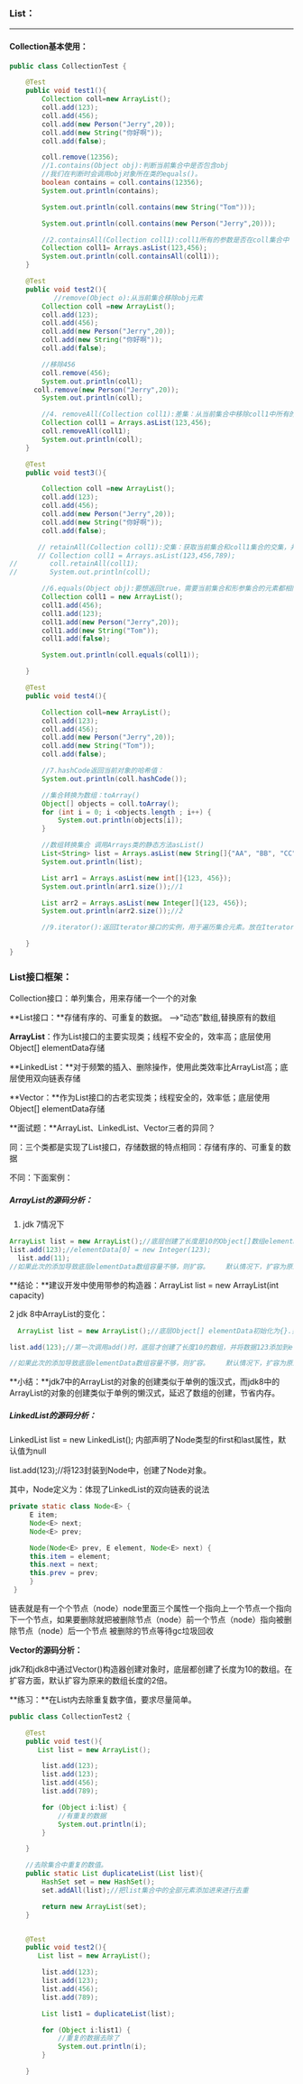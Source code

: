 ### List：

---

#### Collection基本使用：

```java
public class CollectionTest {

    @Test
    public void test1(){
        Collection coll=new ArrayList();
        coll.add(123);
        coll.add(456);
        coll.add(new Person("Jerry",20));
        coll.add(new String("你好啊"));
        coll.add(false);

        coll.remove(12356);
        //1.contains(Object obj):判断当前集合中是否包含obj
        //我们在判断时会调用obj对象所在类的equals()。
        boolean contains = coll.contains(12356);
        System.out.println(contains);

        System.out.println(coll.contains(new String("Tom")));

        System.out.println(coll.contains(new Person("Jerry",20)));

        //2.containsAll(Collection coll1):coll1所有的参数是否在coll集合中
        Collection coll1= Arrays.asList(123,456);
        System.out.println(coll.containsAll(coll1));
    }

    @Test
    public void test2(){
           //remove(Object o):从当前集合移除obj元素
        Collection coll =new ArrayList();
        coll.add(123);
        coll.add(456);
        coll.add(new Person("Jerry",20));
        coll.add(new String("你好啊"));
        coll.add(false);

        //移除456
        coll.remove(456);
        System.out.println(coll);
      coll.remove(new Person("Jerry",20));
        System.out.println(coll);

        //4. removeAll(Collection coll1):差集：从当前集合中移除coll1中所有的元素。
        Collection coll1 = Arrays.asList(123,456);
        coll.removeAll(coll1);
        System.out.println(coll);
    }

    @Test
    public void test3(){

        Collection coll =new ArrayList();
        coll.add(123);
        coll.add(456);
        coll.add(new Person("Jerry",20));
        coll.add(new String("你好啊"));
        coll.add(false);

       // retainAll(Collection coll1):交集：获取当前集合和coll1集合的交集，并返回给当前集合
       // Collection coll1 = Arrays.asList(123,456,789);
//        coll.retainAll(coll1);
//        System.out.println(coll);

        //6.equals(Object obj):要想返回true，需要当前集合和形参集合的元素都相同。
        Collection coll1 = new ArrayList();
        coll1.add(456);
        coll1.add(123);
        coll1.add(new Person("Jerry",20));
        coll1.add(new String("Tom"));
        coll1.add(false);

        System.out.println(coll.equals(coll1));

    }

    @Test
    public void test4(){

        Collection coll=new ArrayList();
        coll.add(123);
        coll.add(456);
        coll.add(new Person("Jerry",20));
        coll.add(new String("Tom"));
        coll.add(false);

        //7.hashCode返回当前对象的哈希值：
        System.out.println(coll.hashCode());

        //集合转换为数组：toArray()
        Object[] objects = coll.toArray();
        for (int i = 0; i <objects.length ; i++) {
            System.out.println(objects[i]);
        }

        //数组转换集合 调用Arrays类的静态方法asList()
        List<String> list = Arrays.asList(new String[]{"AA", "BB", "CC"});
        System.out.println(list);

        List arr1 = Arrays.asList(new int[]{123, 456});
        System.out.println(arr1.size());//1

        List arr2 = Arrays.asList(new Integer[]{123, 456});
        System.out.println(arr2.size());//2

        //9.iterator():返回Iterator接口的实例，用于遍历集合元素。放在IteratorTest.java中测试

    }
}
```

### List接口框架：

Collection接口：单列集合，用来存储一个一个的对象

**List接口：**存储有序的、可重复的数据。  -->“动态”数组,替换原有的数组

**ArrayList**：作为List接口的主要实现类；线程不安全的，效率高；底层使用Object[] elementData存储

**LinkedList：**对于频繁的插入、删除操作，使用此类效率比ArrayList高；底层使用双向链表存储

**Vector：**作为List接口的古老实现类；线程安全的，效率低；底层使用Object[] elementData存储

 **面试题：**ArrayList、LinkedList、Vector三者的异同？

同：三个类都是实现了List接口，存储数据的特点相同：存储有序的、可重复的数据

不同：下面案例：

##### ArrayList的源码分析：

1. jdk 7情况下

```java
ArrayList list = new ArrayList();//底层创建了长度是10的Object[]数组elementData
list.add(123);//elementData[0] = new Integer(123);
  list.add(11);
//如果此次的添加导致底层elementData数组容量不够，则扩容。    默认情况下，扩容为原来的容量的1.5倍，同时需要将原有数组中的数据复制到新的数组中。
```

 **结论：**建议开发中使用带参的构造器：ArrayList list = new ArrayList(int capacity)

2 jdk 8中ArrayList的变化：

```java
  ArrayList list = new ArrayList();//底层Object[] elementData初始化为{}.并没有创建长度为10的数    

list.add(123);//第一次调用add()时，底层才创建了长度10的数组，并将数据123添加到elementData[0]

//如果此次的添加导致底层elementData数组容量不够，则扩容。    默认情况下，扩容为原来的容量的1.5倍，同时需要将原有数组中的数据复制到新的数组中。
```

**小结：**jdk7中的ArrayList的对象的创建类似于单例的饿汉式，而jdk8中的ArrayList的对象的创建类似于单例的懒汉式，延迟了数组的创建，节省内存。

##### LinkedList的源码分析：

LinkedList list = new LinkedList(); 内部声明了Node类型的first和last属性，默认值为null

list.add(123);//将123封装到Node中，创建了Node对象。


其中，Node定义为：体现了LinkedList的双向链表的说法

```java
private static class Node<E> {
     E item;
     Node<E> next;
     Node<E> prev;

     Node(Node<E> prev, E element, Node<E> next) {
     this.item = element;
     this.next = next;
     this.prev = prev;
     }
 }
```

链表就是有一个个节点（node）node里面三个属性一个指向上一个节点一个指向下一个节点，如果要删除就把被删除节点（node）前一个节点（node）指向被删除节点（node）后一个节点 被删除的节点等待gc垃圾回收

 **Vector的源码分析：**

jdk7和jdk8中通过Vector()构造器创建对象时，底层都创建了长度为10的数组。在扩容方面，默认扩容为原来的数组长度的2倍。



**练习：**在List内去除重复数字值，要求尽量简单。

```java
public class CollectionTest2 {

    @Test
    public void test(){
       List list = new ArrayList();

        list.add(123);
        list.add(123);
        list.add(456);
        list.add(789);

        for (Object i:list) {
            //有重复的数据
            System.out.println(i);
        }

    }

    //去除集合中重复的数值。
    public static List duplicateList(List list){
        HashSet set = new HashSet();
        set.addAll(list);//把list集合中的全部元素添加进来进行去重

        return new ArrayList(set);
    }


    @Test
    public void test2(){
       List list = new ArrayList();

        list.add(123);
        list.add(123);
        list.add(456);
        list.add(789);

        List list1 = duplicateList(list);

        for (Object i:list1) {
            //重复的数据去除了
            System.out.println(i);
        }

    }
```


